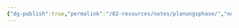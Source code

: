 ```yaml
---
{"dg-publish":true,"permalink":"/02-resources/notes/planungsphase/","noteIcon":"","updated":"2024-07-04T11:38:16.800+02:00"}
---
```


